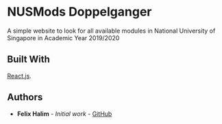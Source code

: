 # NUSMods Doppelganger

A simple website to look for all available modules in National University of Singapore in Academic Year 2019/2020

## Built With

[React.js](https://github.com/facebook/create-react-app).

## Authors

- **Felix Halim** - _Initial work_ - [GitHub](https://github.com/felixhalim)
